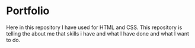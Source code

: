 # Portfolio

Here in this repository I have used for HTML and CSS. This repository is telling the about me that skills i have and what I have done and what I want to do. 
